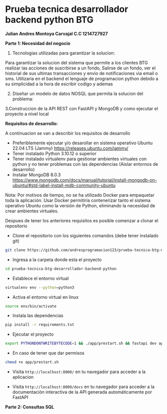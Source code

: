 # Prueba tecnica desarrollador backend python BTG

**Julian Andres Montoya Carvajal C.C 1214727927**

**Parte 1: Necesidad del negocio**

1. Tecnologias utilizadas para garantizar la solucion:

Para garantizar la solucion del sistema que permite a los clientes BTG realizar las acciones de suscrbirse a un fondo, Salirse de un fondo, ver el historial de sus ultimas transacciones y envio de notificaciones via email o sms. Utilizaria en el backend el lenguaje de programacion python debido a su simplicidad a la hora de escribir codigo y ademas 

2. Diseñar un modelo de datos NOSQL que permita la solucion del problema:

3.Construccion de la API REST con FastAPI y MongoDB y como ejecutar el proyecto a nivel local

**Requisitos de desarrollo:**

A continuacion se van a describir los requisitos de desarrollo

* Preferiblemente ejecutar y/o desarollar en sistema operativo Ubuntu 22.04 LTS (Jammy) https://releases.ubuntu.com/jammy/
* Tener instalado Python 3.10.12 o superior
* Tener instalado virtualenv para gestionar ambientes virtuales con python y no tener problemas con las dependencias (Aislar entornos de desarrollo)
* Instalar MongoDB 8.0.3 https://www.mongodb.com/docs/manual/tutorial/install-mongodb-on-ubuntu/#std-label-install-mdb-community-ubuntu

Nota: Por motivos de tiempo, no se ha utilizado Docker para empaquetar toda la aplicación. Usar Docker permitiría contenerizar tanto el sistema operativo Ubuntu como la versión de Python, eliminando la necesidad de crear ambientes virtuales.

Despues de tener los anteriores requisitos es posible comenzar a clonar el repositorio

* Clone el repositorio con los siguientes comandos (debe tener instalado git)

```bash
git clone https://github.com/andresprogramacion123/prueba-tecnica-btg-desarrollador-backend-python.git
```

* Ingresa a la carpeta donde esta el proyecto

```bash
cd prueba-tecnica-btg-desarrollador-backend-python
```

* Establece el entorno virtual

```bash
virtualenv env --python=python3
```

* Activa el entorno virtual en linux

```bash
source env/bin/activate
```

* Instala las dependencias

```bash
pip install -r requirements.txt
```

* Ejecutar el proyecto

```bash
export PYTHONDONTWRITEBYTECODE=1 && ./app/prestart.sh && fastapi dev app/main.py
```

* En caso de tener que dar permisos

```bash
chmod +x app/prestart.sh
```

* Visita `http://localhost:8000/` en tu navegador para acceder a la aplicacion

* Visita `http://localhost:8000/docs` en tu navegador para acceder a la documentación interactiva de la API generada automáticamente por FastAPI

**Parte 2: Consultas SQL**